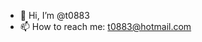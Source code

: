 - 👋 Hi, I’m @t0883
- 📫 How to reach me: t0883@hotmail.com

<!---
t0883/t0883 is a ✨ special ✨ repository because its `README.md` (this file) appears on your GitHub profile.
You can click the Preview link to take a look at your changes.
--->

